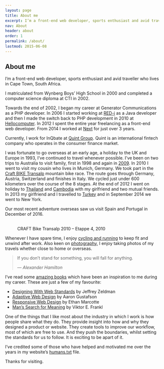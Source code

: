 ```yaml
---
layout: page
title: About me
excerpt: I’m a front-end web developer, sports enthusiast and avid traveller who lives in Cape Town, South Africa.
nav: About
header: about
order: 1
permalink: /about/
lastmod: 2015-06-08
---
```


## About me

I’m a front-end web developer, sports enthusiast and avid traveller who lives in Cape Town, South Africa.

I matriculated from Wynberg Boys’ High School in 2000 and completed a computer science diploma at CTI in 2002.

Towards the end of 2002, I began my career at Generator Communications as a PHP developer. In 2006 I started working
at [RED-i](http://red-i.co.za) as a Java developer and then I made the switch back to PHP development in 2010 at [Hellocomputer](http://www.hellocomputer.com).
In 2012 I spent the entire year freelancing as a front-end web developer. From 2014 I worked at [Next](http://www.wearenext.co.za)
for just over 3 years.

Currently, I work for InQbate at [Quint Group](http://www.quint.co.uk). Quint is an international fintech company who operates
in the consumer finance market.

I was fortunate to go overseas at an early age, a holiday to the UK and Europe in 1993, I’ve continued to
travel whenever possible. I’ve been on two trips to Australia to visit family, first in 1998 and again in [2009](https://www.flickr.com/photos/mikkelz/collections/72157612807086301).
In 2010 I went to visit my cousin who lives in Munich, Germany. We took part in the [Craft BIKE Transalp](https://www.flickr.com/photos/mikkelz/collections/72157624824109391)
mountain bike race. The route goes through Germany, Austria, Switzerland and finishes in Italy. We cycled just under 600
kilometers over the course of the 8 stages. At the end of 2012 I went on holiday to [Thailand](https://www.flickr.com/photos/mikkelz/collections/72157632483864195)
and [Cambodia](https://www.flickr.com/photos/mikkelz/collections/72157632527368371) with my girlfriend and two mutual friends.
In 2013 my girlfriend and I travelled to [Turkey](https://www.flickr.com/photos/mikkelz/collections/72157648811892350) and in
September 2014 we went to New York.

Our most recent adventure overseas saw us visit Spain and Portugal in December of 2016.

<figure>
    <a href="http://www.flickr.com/photos/mikkelz/sets/72157624485305951">
        <img srcset="/assets/images/general/michael-thorne-craft-bike-transalp-2010-820x461.jpg 820w,
                     /assets/images/general/michael-thorne-craft-bike-transalp-2010-410x231.jpg 410w"
            sizes="100vw"
            src="/assets/images/general/michael-thorne-craft-bike-transalp-2010-820x461.jpg"
            alt="">
    </a>
    <figcaption>CRAFT Bike Transalp 2010 – Etappe 4, 2010</figcaption>
</figure>

Whenever I have spare time, I enjoy [cycling and running](http://www.strava.com/athletes/1328198) to keep fit and unwind
after work. Also keen on [photography](http://instagram.com/mikkelz_za), I enjoy taking photos of my travels whether close
to home or overseas.

<blockquote>
    <p>If you don’t stand for something, you will fall for anything.</p>
    <cite>— Alexander Hamilton</cite>
</blockquote>

I’ve read some [amazing books](https://kindle.amazon.com/profile/Michael-Thorne/146993) which have been an inspiration to
me during my career. These are just a few of my favourite:

* [Designing With Web Standards](http://en.wikipedia.org/wiki/Designing_with_Web_Standards) by Jeffrey Zeldman
* [Adaptive Web Design](http://adaptivewebdesign.info) by Aaron Gustafson
* [Responsive Web Design](http://www.abookapart.com/products/responsive-web-design) by Ethan Marcotte
* [Man’s Search for Meaning](http://www.amazon.com/Mans-Search-Meaning-Viktor-Frankl/dp/080701429X) by Viktor E. Frankl

One of the things that I like most about the industry in which I work is how people share what they do. They provide insight
into how and why they designed a product or website. They create tools to improve our workflow, most of which are free to
use. And they push the boundaries, whilst setting the standards for us to follow. It is exciting to be apart of it.

I’ve credited some of those who have helped and motivated me over the years in my website’s [humans.txt](/humans.txt) file.

Thanks for visiting.
